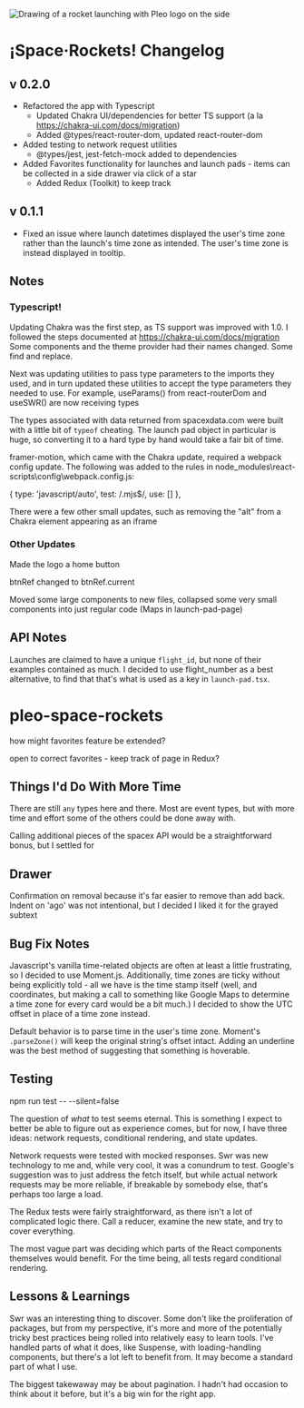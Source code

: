 ![Drawing of a rocket launching with Pleo logo on the side](https://repository-images.githubusercontent.com/255552950/c9991080-ff11-11ea-8706-5d40322f68fe)

# ¡Space·Rockets! Changelog

## v 0.2.0
- Refactored the app with Typescript
   - Updated Chakra UI/dependencies for better TS support (a la https://chakra-ui.com/docs/migration)
   - Added @types/react-router-dom, updated react-router-dom
- Added testing to network request utilities
   - @types/jest, jest-fetch-mock added to dependencies
- Added Favorites functionality for launches and launch pads - items can be collected in a side drawer via click of a star
   - Added Redux (Toolkit) to keep track


## v 0.1.1
- Fixed an issue where launch datetimes displayed the user's time zone rather than the launch's time zone as intended. The user's time zone is instead displayed in tooltip. 



## Notes
### Typescript! 

Updating Chakra was the first step, as TS support was improved with 1.0. I followed the steps documented at https://chakra-ui.com/docs/migration
Some components and the theme provider had their names changed. Some find and replace.

Next was updating utilities to pass type parameters to the imports they used, and in turn updated these utilities to accept the type parameters they needed to use.
For example, useParams() from react-routerDom and useSWR() are now receiving types

The types associated with data returned from spacexdata.com were built with a little bit of `typeof` cheating. 
The launch pad object in particular is huge, so converting it to a hard type by hand would take a fair bit of time.

framer-motion, which came with the Chakra update, required a webpack config update. The following was added to the rules in node_modules\react-scripts\config\webpack.config.js:

   {
      type: 'javascript/auto',
      test: /\.mjs$/,
      use: []
   },

There were a few other small updates, such as removing the "alt" from a Chakra element appearing as an iframe


### Other Updates
Made the logo a home button

btnRef changed to btnRef.current


Moved some large components to new files, collapsed some very small components into just regular code (Maps in launch-pad-page)



## API Notes
Launches are claimed to have a unique `flight_id`, but none of their examples contained as much. I decided to use flight_number as a best alternative, to find that that's what is used as a key in `launch-pad.tsx`.


# pleo-space-rockets

how might favorites feature be extended?

open to correct favorites - keep track of page in Redux?



## Things I'd Do With More Time
There are still `any` types here and there. Most are event types, but with more time and effort some of the others could be done away with.

Calling additional pieces of the spacex API would be a straightforward bonus, but I settled for 


## Drawer
Confirmation on removal because it's far easier to remove than add back.
Indent on 'ago' was not intentional, but I decided I liked it for the grayed subtext


## Bug Fix Notes
Javascript's vanilla time-related objects are often at least a little frustrating, so I decided to use Moment.js.
Additionally, time zones are ticky without being explicitly told - all we have is the time stamp itself (well, and coordinates, but making a
call to something like Google Maps to determine a time zone for every card would be a bit much.) I decided to show the UTC offset in place of 
a time zone instead.

Default behavior is to parse time in the user's time zone. Moment's `.parseZone()` will keep the original string's offset intact. Adding an underline was the best method of suggesting that something is hoverable.


## Testing
npm run test -- --silent=false

The question of *what* to test seems eternal. This is something I expect to better be able to figure out as experience comes, but for now, I have three ideas: network requests, conditional rendering, and state updates.

Network requests were tested with mocked responses. Swr was new technology to me and, while very cool, it was a conundrum to test. Google's suggestion was to just address the fetch itself, but while actual network requests may be more reliable, if breakable by somebody else, that's perhaps too large a load.

The Redux tests were fairly straightforward, as there isn't a lot of complicated logic there. Call a reducer, examine the new state, and try to cover everything.

The most vague part was deciding which parts of the React components themselves would benefit. For the time being, all tests regard conditional rendering.


## Lessons & Learnings
Swr was an interesting thing to discover. Some don't like the proliferation of packages, but from my perspective, it's more and more of the potentially tricky best practices being rolled into relatively easy to learn tools. I've handled parts of what it does, like Suspense, with loading-handling components, but there's a lot left to benefit from. It may become a standard part of what I use.

The biggest takewaway may be about pagination. I hadn't had occasion to think about it before, but it's a big win for the right app.